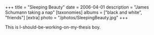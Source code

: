 +++
title = "Sleeping Beauty"
date = 2006-04-01
description = "James Schumann taking a nap"
[taxonomies]
albums = ["black and white", "friends"]
[extra]
photo = "/photos/SleepingBeauty.jpg"
+++

This is I-should-be-working-on-my-thesis boy.
